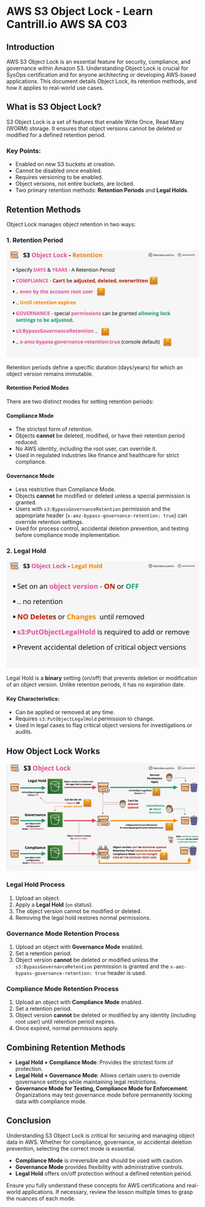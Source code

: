 # AWS S3 Object Lock - Learn Cantrill.io AWS SA C03

## Introduction

AWS S3 Object Lock is an essential feature for security, compliance, and governance within Amazon S3. Understanding Object Lock is crucial for SysOps certification and for anyone architecting or developing AWS-based applications. This document details Object Lock, its retention methods, and how it applies to real-world use cases.

## What is S3 Object Lock?

S3 Object Lock is a set of features that enable Write Once, Read Many (WORM) storage. It ensures that object versions cannot be deleted or modified for a defined retention period.

### Key Points:

- Enabled on new S3 buckets at creation.
- Cannot be disabled once enabled.
- Requires versioning to be enabled.
- Object versions, not entire buckets, are locked.
- Two primary retention methods: **Retention Periods** and **Legal Holds**.

## Retention Methods

Object Lock manages object retention in two ways:

### 1. Retention Period

![alt text](image-45.png)

Retention periods define a specific duration (days/years) for which an object version remains immutable.

#### Retention Period Modes

There are two distinct modes for setting retention periods:

#### **Compliance Mode**

- The strictest form of retention.
- Objects **cannot** be deleted, modified, or have their retention period reduced.
- No AWS identity, including the root user, can override it.
- Used in regulated industries like finance and healthcare for strict compliance.

#### **Governance Mode**

- Less restrictive than Compliance Mode.
- Objects **cannot** be modified or deleted unless a special permission is granted.
- Users with `s3:BypassGovernanceRetention` permission and the appropriate header (`x-amz-bypass-governance-retention: true`) can override retention settings.
- Used for process control, accidental deletion prevention, and testing before compliance mode implementation.

### 2. Legal Hold

![alt text](image-46.png)

Legal Hold is a **binary** setting (on/off) that prevents deletion or modification of an object version. Unlike retention periods, it has no expiration date.

#### Key Characteristics:

- Can be applied or removed at any time.
- Requires `s3:PutObjectLegalHold` permission to change.
- Used in legal cases to flag critical object versions for investigations or audits.

## How Object Lock Works

![alt text](image-44.png)

### Legal Hold Process

1. Upload an object.
2. Apply a **Legal Hold** (`on` status).
3. The object version cannot be modified or deleted.
4. Removing the legal hold restores normal permissions.

### Governance Mode Retention Process

1. Upload an object with **Governance Mode** enabled.
2. Set a retention period.
3. Object version **cannot** be deleted or modified unless the `s3:BypassGovernanceRetention` permission is granted and the `x-amz-bypass-governance-retention: true` header is used.

### Compliance Mode Retention Process

1. Upload an object with **Compliance Mode** enabled.
2. Set a retention period.
3. Object version **cannot** be deleted or modified by any identity (including root user) until retention period expires.
4. Once expired, normal permissions apply.

## Combining Retention Methods

- **Legal Hold + Compliance Mode**: Provides the strictest form of protection.
- **Legal Hold + Governance Mode**: Allows certain users to override governance settings while maintaining legal restrictions.
- **Governance Mode for Testing, Compliance Mode for Enforcement**: Organizations may test governance mode before permanently locking data with compliance mode.

## Conclusion

Understanding S3 Object Lock is critical for securing and managing object data in AWS. Whether for compliance, governance, or accidental deletion prevention, selecting the correct mode is essential.

- **Compliance Mode** is irreversible and should be used with caution.
- **Governance Mode** provides flexibility with administrative controls.
- **Legal Hold** offers on/off protection without a defined retention period.

Ensure you fully understand these concepts for AWS certifications and real-world applications. If necessary, review the lesson multiple times to grasp the nuances of each mode.

